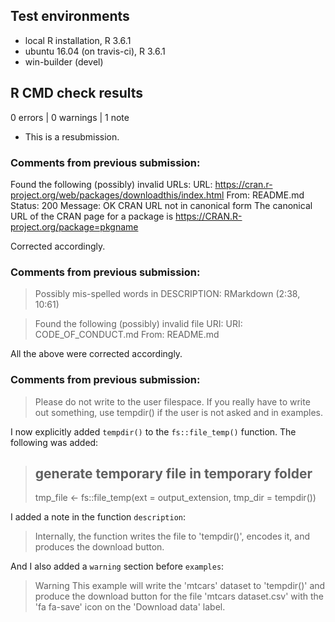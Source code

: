 ## Test environments
* local R installation, R 3.6.1
* ubuntu 16.04 (on travis-ci), R 3.6.1
* win-builder (devel)

## R CMD check results

0 errors | 0 warnings | 1 note

* This is a resubmission.

### Comments from previous submission:

> 
Found the following (possibly) invalid URLs:
    URL: https://cran.r-project.org/web/packages/downloadthis/index.html
      From: README.md
      Status: 200
      Message: OK
      CRAN URL not in canonical form
    The canonical URL of the CRAN page for a package is
      https://CRAN.R-project.org/package=pkgname
      
Corrected accordingly.
      
### Comments from previous submission:

> Possibly mis-spelled words in DESCRIPTION: RMarkdown (2:38, 10:61)

> Found the following (possibly) invalid file URI: URI: CODE_OF_CONDUCT.md From: README.md

All the above were corrected accordingly.

### Comments from previous submission:

> Please do not write to the user filespace. If you really have to write out something, use tempdir() if the user is not asked and in examples.

I now explicitly added `tempdir()` to the `fs::file_temp()` function. The following was added:

> ## generate temporary file in temporary folder
> tmp_file <- fs::file_temp(ext = output_extension, tmp_dir = tempdir())

I added a note in the function `description`:

> Internally, the function writes the file to 'tempdir()', encodes it, and produces the download button.

And I also added a `warning` section before `examples`:

> Warning
> This example will write the 'mtcars' dataset to 'tempdir()' and produce the download button for the file 'mtcars dataset.csv' with the 'fa fa-save' icon on the 'Download data' label.
